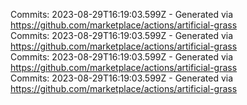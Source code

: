 Commits: 2023-08-29T16:19:03.599Z - Generated via https://github.com/marketplace/actions/artificial-grass
<br>
Commits: 2023-08-29T16:19:03.599Z - Generated via https://github.com/marketplace/actions/artificial-grass
<br>
Commits: 2023-08-29T16:19:03.599Z - Generated via https://github.com/marketplace/actions/artificial-grass
<br>
Commits: 2023-08-29T16:19:03.599Z - Generated via https://github.com/marketplace/actions/artificial-grass
<br>
